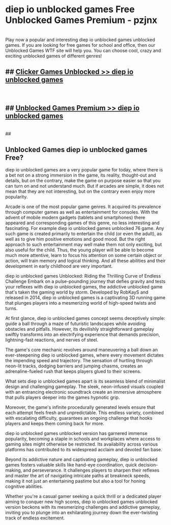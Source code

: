 # diep io unblocked games  Free Unblocked Games Premium - pzjnx <br>
<br>
Play now a popular and interesting diep io unblocked games unblocked games. If you are looking for free games for school and office, then our Unblocked Games WTF site will help you. You can choose cool, crazy and exciting unblocked games of different genres!


## ##  [Clicker Games Unblocked >> diep io unblocked games](http://freeplayer.one?title=diep_io_unblocked_games&ref=UGames)
  <br>

##  ## [Unblocked Games Premium >> diep io unblocked games](http://freeplayer.one?title=diep_io_unblocked_games&ref=UGames)
  <br>
  ##



## Unblocked Games diep io unblocked games Free?

diep io unblocked games are a very popular game for today, where there is a bet not on a strong immersion in the game, its reality, thought-out and details, but on the contrary, make the game on purpose easier so that you can turn on and not understand much. But if arcades are simple, it does not mean that they are not interesting, but on the contrary even enjoy more popularity.

Arcade is one of the most popular game genres. It acquired its prevalence through computer games as well as entertainment for consoles. With the advent of mobile modern gadgets (tablets and smartphones) there appeared and corresponding games of this genre, no less interesting and fascinating. For example diep io unblocked games unblocked 76 game. Any such game is created primarily to entertain the child (or even the adult), as well as to give him positive emotions and good mood. But the right approach to such entertainment may well make them not only exciting, but also useful for the child. Thus, the young player will be able to become much more attentive, learn to focus his attention on some certain object or action, will train memory and logical thinking. And all these abilities and their development in early childhood are very important.

diep io unblocked games Unblocked: Riding the Thrilling Curve of Endless Challenge
Embark on a pulse-pounding journey that defies gravity and tests your reflexes with diep io unblocked games, the addictive unblocked game that's taken the gaming world by storm. Developed by RobKayS and released in 2014, diep io unblocked games is a captivating 3D running game that plunges players into a mesmerizing world of high-speed twists and turns.

At first glance, diep io unblocked games concept seems deceptively simple: guide a ball through a maze of futuristic landscapes while avoiding obstacles and pitfalls. However, its devilishly straightforward gameplay swiftly transforms into an electrifying experience that demands precision, lightning-fast reactions, and nerves of steel.

The game's core mechanic revolves around maneuvering a ball down an ever-steepening diep io unblocked games, where every movement dictates the impending speed and trajectory. The sensation of hurtling through neon-lit tracks, dodging barriers and jumping chasms, creates an adrenaline-fueled rush that keeps players glued to their screens.

What sets diep io unblocked games apart is its seamless blend of minimalist design and challenging gameplay. The sleek, neon-infused visuals coupled with an entrancing electronic soundtrack create an immersive atmosphere that pulls players deeper into the games hypnotic grip.

Moreover, the game's infinite procedurally generated levels ensure that each attempt feels fresh and unpredictable. This endless variety, combined with escalating difficulty, guarantees an ongoing challenge that hooks players and keeps them coming back for more.

diep io unblocked games unblocked version has garnered immense popularity, becoming a staple in schools and workplaces where access to gaming sites might otherwise be restricted. Its availability across various platforms has contributed to its widespread acclaim and devoted fan base.

Beyond its addictive nature and captivating gameplay, diep io unblocked games fosters valuable skills like hand-eye coordination, quick decision-making, and perseverance. It challenges players to sharpen their reflexes and master the art of navigating intricate paths at breakneck speeds, making it not just an entertaining pastime but also a tool for honing cognitive abilities.

Whether you're a casual gamer seeking a quick thrill or a dedicated player aiming to conquer new high scores, diep io unblocked games unblocked version beckons with its mesmerizing challenges and addictive gameplay, inviting you to plunge into an exhilarating journey down the ever-twisting track of endless excitement.